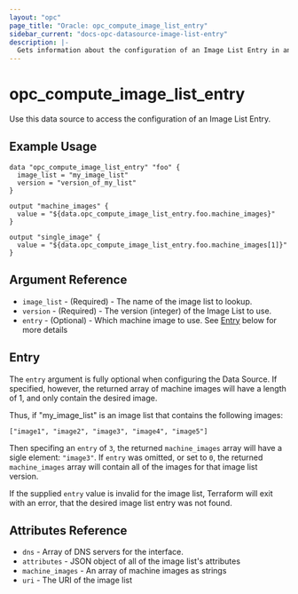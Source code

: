 ```yaml
---
layout: "opc"
page_title: "Oracle: opc_compute_image_list_entry"
sidebar_current: "docs-opc-datasource-image-list-entry"
description: |-
  Gets information about the configuration of an Image List Entry in an OPC identity domain
---
```


# opc\_compute\_image\_list\_entry

Use this data source to access the configuration of an Image List Entry.

## Example Usage

```hcl
data "opc_compute_image_list_entry" "foo" {
  image_list = "my_image_list"
  version = "version_of_my_list"
}

output "machine_images" {
  value = "${data.opc_compute_image_list_entry.foo.machine_images}"
}

output "single_image" {
  value = "${data.opc_compute_image_list_entry.foo.machine_images[1]}"
}
```

## Argument Reference
* `image_list` - (Required) - The name of the image list to lookup.
* `version` - (Required) - The version (integer) of the Image List to use.
* `entry` - (Optional) - Which machine image to use. See [Entry](#entry) below for more details

## Entry
The `entry` argument is fully optional when configuring the Data Source. If specified, however,
the returned array of machine images will have a length of 1, and only contain the desired image.

Thus, if "my_image_list" is an image list that contains the following images:

```
["image1", "image2", "image3", "image4", "image5"]
```

Then specifing an `entry` of `3`, the returned `machine_images` array will have a sigle element:
`"image3"`. If `entry` was omitted, or set to `0`, the returned `machine_images` array will contain
all of the images for that image list version.

If the supplied `entry` value is invalid for the image list, Terraform will exit with an error,
that the desired image list entry was not found.

## Attributes Reference

* `dns` - Array of DNS servers for the interface.
* `attributes` - JSON object of all of the image list's attributes
* `machine_images` - An array of machine images as strings
* `uri` - The URI of the image list